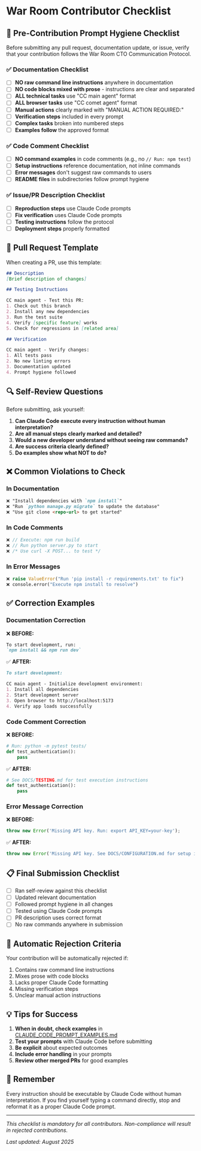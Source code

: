 # War Room Contributor Checklist

## 🚨 Pre-Contribution Prompt Hygiene Checklist

Before submitting any pull request, documentation update, or issue, verify that your contribution follows the War Room CTO Communication Protocol.

### ✅ Documentation Checklist

- [ ] **NO raw command line instructions** anywhere in documentation
- [ ] **NO code blocks mixed with prose** - instructions are clear and separated
- [ ] **ALL technical tasks** use "CC main agent" format
- [ ] **ALL browser tasks** use "CC comet agent" format
- [ ] **Manual actions** clearly marked with "MANUAL ACTION REQUIRED:"
- [ ] **Verification steps** included in every prompt
- [ ] **Complex tasks** broken into numbered steps
- [ ] **Examples follow** the approved format

### ✅ Code Comment Checklist

- [ ] **NO command examples** in code comments (e.g., no `// Run: npm test`)
- [ ] **Setup instructions** reference documentation, not inline commands
- [ ] **Error messages** don't suggest raw commands to users
- [ ] **README files** in subdirectories follow prompt hygiene

### ✅ Issue/PR Description Checklist

- [ ] **Reproduction steps** use Claude Code prompts
- [ ] **Fix verification** uses Claude Code prompts
- [ ] **Testing instructions** follow the protocol
- [ ] **Deployment steps** properly formatted

## 📝 Pull Request Template

When creating a PR, use this template:

```markdown
## Description
[Brief description of changes]

## Testing Instructions

CC main agent - Test this PR:
1. Check out this branch
2. Install any new dependencies
3. Run the test suite
4. Verify [specific feature] works
5. Check for regressions in [related area]

## Verification

CC main agent - Verify changes:
1. All tests pass
2. No new linting errors
3. Documentation updated
4. Prompt hygiene followed
```

## 🔍 Self-Review Questions

Before submitting, ask yourself:

1. **Can Claude Code execute every instruction without human interpretation?**
2. **Are all manual steps clearly marked and detailed?**
3. **Would a new developer understand without seeing raw commands?**
4. **Are success criteria clearly defined?**
5. **Do examples show what NOT to do?**

## ❌ Common Violations to Check

### In Documentation

```markdown
❌ "Install dependencies with `npm install`"
❌ "Run `python manage.py migrate` to update the database"
❌ "Use git clone <repo-url> to get started"
```

### In Code Comments

```javascript
❌ // Execute: npm run build
❌ // Run python server.py to start
❌ /* Use curl -X POST... to test */
```

### In Error Messages

```python
❌ raise ValueError("Run 'pip install -r requirements.txt' to fix")
❌ console.error("Execute npm install to resolve")
```

## ✅ Correction Examples

### Documentation Correction

❌ **BEFORE:**
```markdown
To start development, run:
`npm install && npm run dev`
```

✅ **AFTER:**
```markdown
To start development:

CC main agent - Initialize development environment:
1. Install all dependencies
2. Start development server
3. Open browser to http://localhost:5173
4. Verify app loads successfully
```

### Code Comment Correction

❌ **BEFORE:**
```python
# Run: python -m pytest tests/
def test_authentication():
    pass
```

✅ **AFTER:**
```python
# See DOCS/TESTING.md for test execution instructions
def test_authentication():
    pass
```

### Error Message Correction

❌ **BEFORE:**
```javascript
throw new Error('Missing API key. Run: export API_KEY=your-key');
```

✅ **AFTER:**
```javascript
throw new Error('Missing API key. See DOCS/CONFIGURATION.md for setup instructions');
```

## 📋 Final Submission Checklist

- [ ] Ran self-review against this checklist
- [ ] Updated relevant documentation
- [ ] Followed prompt hygiene in all changes
- [ ] Tested using Claude Code prompts
- [ ] PR description uses correct format
- [ ] No raw commands anywhere in submission

## 🚫 Automatic Rejection Criteria

Your contribution will be automatically rejected if:

1. Contains raw command line instructions
2. Mixes prose with code blocks
3. Lacks proper Claude Code formatting
4. Missing verification steps
5. Unclear manual action instructions

## 💡 Tips for Success

1. **When in doubt, check examples** in [CLAUDE_CODE_PROMPT_EXAMPLES.md](CLAUDE_CODE_PROMPT_EXAMPLES.md)
2. **Test your prompts** with Claude Code before submitting
3. **Be explicit** about expected outcomes
4. **Include error handling** in your prompts
5. **Review other merged PRs** for good examples

## 🎯 Remember

Every instruction should be executable by Claude Code without human interpretation. If you find yourself typing a command directly, stop and reformat it as a proper Claude Code prompt.

---

*This checklist is mandatory for all contributors. Non-compliance will result in rejected contributions.*

*Last updated: August 2025*